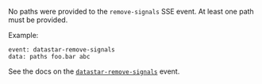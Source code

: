 No paths were provided to the `remove-signals` SSE event. At least one path must be provided.

Example:

```
event: datastar-remove-signals
data: paths foo.bar abc
```

See the docs on the [`datastar-remove-signals`](https://data-star.dev/reference/plugins_backend#datastar-remove-signals) event.